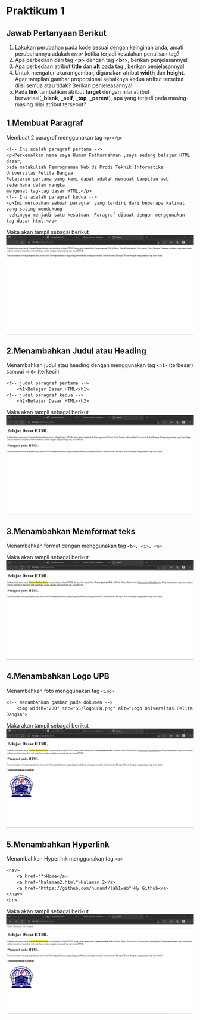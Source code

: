 # Praktikum 1

## Jawab Pertanyaan Berikut
1. Lakukan perubahan pada kode sesuai dengan keinginan anda, amati perubahannya adakah *error* ketika terjadi kesalahan penulisan tag?
2. Apa perbedaan dari tag <**p**> dengan tag <**br**>, berikan penjelasannya!
3. Apa perbedaan atribut **title** dan **alt** pada tag <img>, berikan penjelasannya!
4. Untuk mengatur ukuran gambar, digunakan atribut **width** dan **height**. Agar tampilan gambar proporsional sebaiknya kedua atribut tersebut diisi semua atau tidak? Berikan penjeleasannya!
5. Pada **link** tambahkan atribut **target** dengan nilai atribut bervariasi(**_blank**, **_self**, _**top**, **_parent**), apa yang terjadi pada masing-masing nilai atribut tersebut?

## 1.Membuat Paragraf
Membuat 2 paragraf menggunakan tag ``` <p></p> ```
```
<!-- Ini adalah paragraf pertama -->
<p>Perkenalkan nama saya Humam Fathurrahman ,saya sedang belajar HTML dasar, 
pada matakuliah Pemrograman Web di Prodi Teknik Informatika Universitas Pelita Bangsa. 
Pelajaran pertama yang kami dapat adalah membuat tampilan web sederhana dalam rangka 
mengenal tag-tag dasar HTML.</p>
<!-- Ini adalah paragraf kedua -->
<p>Ini merupakan sebuah paragraf yang terdiri dari beberapa kalimat yang saling mendukung
 sehingga menjadi satu kesatuan. Paragraf dibuat dengan menggunakan tag dasar html.</p>
```

Maka akan tampil sebagai berikut
![paragraf](SS/paragraf.png) 


## 2.Menambahkan Judul atau Heading
Menambahkan judul atau heading dengan menggunakan tag ```<h1>``` (terbesar) sampai ```<h6>``` (terkecil)
```
<!-- judul paragraf pertama -->
    <h1>Belajar Dasar HTML</h1>
<!-- judul paragraf kedua -->
    <h2>Belajar Dasar HTML</h2>
```
Maka akan tampil sebagai berikut
![heading](SS/heading.png)

## 3.Menambahkan Memformat teks
Menambahkan format dengan menggunakan tag ```<b>, <i>, <u>```

Maka akan tampil sebagai berikut
![format_teks](SS/formatteks.png)

## 4.Menambahkan Logo UPB
Menambahkan foto menggunakan tag ```<img>```
```
<!-- menambahkan gambar pada dokumen -->
    <img width="200" src="SS/logoUPB.png" alt="Logo Universitas Pelita Bangsa">
```
Maka akan tampil sebagai berikut
![LogoUPB](SS/menambahkanLogoUPB.png)


## 5.Menambahkan Hyperlink
Menambahkan Hyperlink menggunakan tag ```<a>```
```
<nav>
    <a href="">Home</a>
    <a href="halaman2.html">Halaman 2</a>
    <a href="https://github.com/humamf/lab1web">My Github</a>
</nav>
<hr>
```
Maka akan tampil sebagai berikut
![Hyperlink](SS/hyperlink.png)
